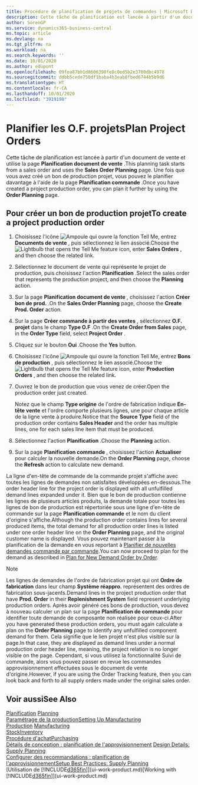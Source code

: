 ```yaml
---
title: Procédure de planification de projets de commandes | Microsoft Docs
description: Cette tâche de planification est lancée à partir d'un document de vente et utilise la page **Planification document de vente** . Une fois que vous avez créé un bon de production projet, vous pouvez le planifier davantage à l'aide de la page **Planification commande** .
author: SorenGP
ms.service: dynamics365-business-central
ms.topic: article
ms.devlang: na
ms.tgt_pltfrm: na
ms.workload: na
ms.search.keywords: ''
ms.date: 10/01/2020
ms.author: edupont
ms.openlocfilehash: 09fea87bb1d8606390fe8c0ed5b2e3780dbc4978
ms.sourcegitcommit: ddbb5cede750df1baba4b3eab8fbed6744b5b9d6
ms.translationtype: HT
ms.contentlocale: fr-CA
ms.lasthandoff: 10/01/2020
ms.locfileid: "3919198"
---
```

# <a name="plan-project-orders"></a><span data-ttu-id="e0b5f-104">Planifier les O.F. projets</span><span class="sxs-lookup"><span data-stu-id="e0b5f-104">Plan Project Orders</span></span>
<span data-ttu-id="e0b5f-105">Cette tâche de planification est lancée à partir d'un document de vente et utilise la page **Planification document de vente** .</span><span class="sxs-lookup"><span data-stu-id="e0b5f-105">This planning task starts from a sales order and uses the **Sales Order Planning** page.</span></span> <span data-ttu-id="e0b5f-106">Une fois que vous avez créé un bon de production projet, vous pouvez le planifier davantage à l'aide de la page **Planification commande** .</span><span class="sxs-lookup"><span data-stu-id="e0b5f-106">Once you have created a project production order, you can plan it further by using the **Order Planning** page.</span></span>  

## <a name="to-create-a-project-production-order"></a><span data-ttu-id="e0b5f-107">Pour créer un bon de production projet</span><span class="sxs-lookup"><span data-stu-id="e0b5f-107">To create a project production order</span></span>  

1.  <span data-ttu-id="e0b5f-108">Choisissez l'icône ![Ampoule qui ouvre la fonction Tell Me](media/ui-search/search_small.png "Dites-moi ce que vous voulez faire"), entrez **Documents de vente** , puis sélectionnez le lien associé.</span><span class="sxs-lookup"><span data-stu-id="e0b5f-108">Choose the ![Lightbulb that opens the Tell Me feature](media/ui-search/search_small.png "Tell me what you want to do") icon, enter **Sales Orders** , and then choose the related link.</span></span>  
2.  <span data-ttu-id="e0b5f-109">Sélectionnez le document de vente qui représente le projet de production, puis choisissez l'action **Planification** .</span><span class="sxs-lookup"><span data-stu-id="e0b5f-109">Select the sales order that represents the production project, and then choose the **Planning** action.</span></span>  
4.  <span data-ttu-id="e0b5f-110">Sur la page **Planification document de vente** , choisissez l'action **Créer bon de prod.** .</span><span class="sxs-lookup"><span data-stu-id="e0b5f-110">On the **Sales Order Planning** page, choose  the **Create Prod. Order** action.</span></span>  
5.  <span data-ttu-id="e0b5f-111">Sur la page **Créer commande à partir des ventes** , sélectionnez **O.F. projet** dans le champ **Type O.F** .</span><span class="sxs-lookup"><span data-stu-id="e0b5f-111">On the **Create Order from Sales** page, in the **Order Type** field, select **Project Order** .</span></span>  
6.  <span data-ttu-id="e0b5f-112">Cliquez sur le bouton **Oui** .</span><span class="sxs-lookup"><span data-stu-id="e0b5f-112">Choose the **Yes** button.</span></span>  
7.  <span data-ttu-id="e0b5f-113">Choisissez l'icône ![Ampoule qui ouvre la fonction Tell Me](media/ui-search/search_small.png "Dites-moi ce que vous voulez faire"), entrez **Bons de production** , puis sélectionnez le lien associé.</span><span class="sxs-lookup"><span data-stu-id="e0b5f-113">Choose the ![Lightbulb that opens the Tell Me feature](media/ui-search/search_small.png "Tell me what you want to do") icon, enter **Production Orders** , and then choose the related link.</span></span>
8. <span data-ttu-id="e0b5f-114">Ouvrez le bon de production que vous venez de créer.</span><span class="sxs-lookup"><span data-stu-id="e0b5f-114">Open the production order just created.</span></span>  

    <span data-ttu-id="e0b5f-115">Notez que le champ **Type origine** de l'ordre de fabrication indique **En-tête vente** et l'ordre comporte plusieurs lignes, une pour chaque article de la ligne vente à produire.</span><span class="sxs-lookup"><span data-stu-id="e0b5f-115">Notice that the **Source Type** field of the production order contains **Sales Header** and the order has multiple lines, one for each sales line item that must be produced.</span></span>  
9. <span data-ttu-id="e0b5f-116">Sélectionnez l'action **Planification** .</span><span class="sxs-lookup"><span data-stu-id="e0b5f-116">Choose the **Planning** action.</span></span>
10. <span data-ttu-id="e0b5f-117">Sur la page **Planification commande** , choisissez l'action **Actualiser** pour calculer la nouvelle demande.</span><span class="sxs-lookup"><span data-stu-id="e0b5f-117">On the **Order Planning** page, choose the **Refresh** action to calculate new demand.</span></span>  

<span data-ttu-id="e0b5f-118">La ligne d'en-tête de commande de la commande projet s'affiche avec toutes les lignes de demandes non satisfaites développées en-dessous.</span><span class="sxs-lookup"><span data-stu-id="e0b5f-118">The order header line for the project order is displayed with all unfulfilled demand lines expanded under it.</span></span> <span data-ttu-id="e0b5f-119">Bien que le bon de production contienne les lignes de plusieurs articles produits, la demande totale pour toutes les lignes de bon de production est répertoriée sous une ligne d'en-tête de commande sur la page **Planification commande** et le nom du client d'origine s'affiche.</span><span class="sxs-lookup"><span data-stu-id="e0b5f-119">Although the production order contains lines for several produced items, the total demand for all production order lines is listed under one order header line on the **Order Planning** page, and the original customer name is displayed.</span></span> <span data-ttu-id="e0b5f-120">Vous pouvez maintenant passer à la planification de la demande en vous reportant à [Planifier de nouvelles demandes commande par commande](production-how-to-plan-for-new-demand.md).</span><span class="sxs-lookup"><span data-stu-id="e0b5f-120">You can now proceed to plan for the demand as described in [Plan for New Demand Order by Order](production-how-to-plan-for-new-demand.md).</span></span>  

> [!NOTE]  
>  <span data-ttu-id="e0b5f-121">Les lignes de demandes de l'ordre de fabrication projet qui ont **Ordre de fabrication** dans leur champ **Système réappro.** représentent des ordres de fabrication sous-jacents.</span><span class="sxs-lookup"><span data-stu-id="e0b5f-121">Demand lines in the project production order that have **Prod. Order** in their **Replenishment System** field represent underlying production orders.</span></span> <span data-ttu-id="e0b5f-122">Après avoir généré ces bons de production, vous devez à nouveau calculer un plan sur la page **Planification de commande** pour identifier toute demande de composante non réalisée pour ceux-ci.</span><span class="sxs-lookup"><span data-stu-id="e0b5f-122">After you have generated these production orders, you must again calculate a plan on the **Order Planning** page to identify any unfulfilled component demand for them.</span></span> <span data-ttu-id="e0b5f-123">Cela signifie que le lien projet n'est plus visible sur la page.</span><span class="sxs-lookup"><span data-stu-id="e0b5f-123">In that case, they are displayed as demand lines under a normal production order header line, meaning, the project relation is no longer visible on the page.</span></span> <span data-ttu-id="e0b5f-124">Cependant, si vous utilisez la fonctionnalité Suivi de commande, alors vous pouvez passer en revue les commandes approvisionnement effectuées sous le document de vente d'origine.</span><span class="sxs-lookup"><span data-stu-id="e0b5f-124">However, if you are using the Order Tracking feature, then you can look back and forth to all supply orders made under the original sales order.</span></span>  

## <a name="see-also"></a><span data-ttu-id="e0b5f-125">Voir aussi</span><span class="sxs-lookup"><span data-stu-id="e0b5f-125">See Also</span></span>
<span data-ttu-id="e0b5f-126">[Planification](production-planning.md) </span><span class="sxs-lookup"><span data-stu-id="e0b5f-126">[Planning](production-planning.md) </span></span>  
[<span data-ttu-id="e0b5f-127">Paramétrage de la production</span><span class="sxs-lookup"><span data-stu-id="e0b5f-127">Setting Up Manufacturing</span></span>](production-configure-production-processes.md)  
<span data-ttu-id="e0b5f-128">[Production](production-manage-manufacturing.md)  </span><span class="sxs-lookup"><span data-stu-id="e0b5f-128">[Manufacturing](production-manage-manufacturing.md)  </span></span>  
[<span data-ttu-id="e0b5f-129">Stock</span><span class="sxs-lookup"><span data-stu-id="e0b5f-129">Inventory</span></span>](inventory-manage-inventory.md)  
[<span data-ttu-id="e0b5f-130">Procédure d'achat</span><span class="sxs-lookup"><span data-stu-id="e0b5f-130">Purchasing</span></span>](purchasing-manage-purchasing.md)  
<span data-ttu-id="e0b5f-131">[Détails de conception : planification de l'approvisionnement](design-details-supply-planning.md) </span><span class="sxs-lookup"><span data-stu-id="e0b5f-131">[Design Details: Supply Planning](design-details-supply-planning.md) </span></span>  
[<span data-ttu-id="e0b5f-132">Configurer des recommandations : planification de l'approvisionnement</span><span class="sxs-lookup"><span data-stu-id="e0b5f-132">Setup Best Practices: Supply Planning</span></span>](setup-best-practices-supply-planning.md)  
<span data-ttu-id="e0b5f-133">[Utilisation de [!INCLUDE[d365fin](includes/d365fin_md.md)]](ui-work-product.md)</span><span class="sxs-lookup"><span data-stu-id="e0b5f-133">[Working with [!INCLUDE[d365fin](includes/d365fin_md.md)]](ui-work-product.md)</span></span>
